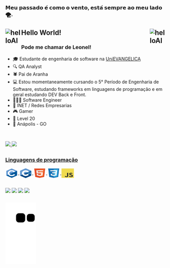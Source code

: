 <h3> 𝗠𝗲𝘂 𝗽𝗮𝘀𝘀𝗮𝗱𝗼 𝗲́ 𝗰𝗼𝗺𝗼 𝗼 𝘃𝗲𝗻𝘁𝗼, 𝗲𝘀𝘁𝗮́ 𝘀𝗲𝗺𝗽𝗿𝗲 𝗮𝗼 𝗺𝗲𝘂 𝗹𝗮𝗱𝗼 🌪️.
 
## Hello World! <img align="left" alt="helloAle" height="50" width="50" src="https://media.giphy.com/media/l2JI9STocBUNT3zA4/giphy.gif"> <img align="right" alt="helloAle" height="50" width="50" src="https://media.giphy.com/media/l2JI9STocBUNT3zA4/giphy.gif"> 
 
<h3> Pode me chamar de Leonel! </h3>

- 🎓 Estudante de engenharia de software na <a href="https://www4.unievangelica.edu.br">UniEVANGELICA</a>
- 🔍 QA Analyst
- 🕷  Pai de Aranha
- 💻 Estou momentaneamente cursando o 5° Período de Engenharia de Software, estudando frameworks em linguagens de programação e em geral estudando DEV Back e Front.
- 👨🏻‍💻 Software Engineer
- 💼 INET / Redes Empresarias
- 🎮 Gamer
- 🏮 Level 20
- 📍  Anápolis - GO

##

 <div align="left">
   <a href="https://github.com/helloAle"> <br>
   <img height="160em" src="https://github-readme-stats.vercel.app/api?username=YondaimeDinho&show_icons=true&theme=discord_old_blurple&include_all_commits=true&count_private=true"/>
   <img height="160em" src="https://github-readme-stats.vercel.app/api/top-langs/?username=YondaimeDinho&layout=compact&langs_count=7&theme=discord_old_blurple"/>
 </div> 
   
 ##
 <div align="left">
 <h3> Linguagens de programação </h3>
   <div style="display: inline_block">
    <img align="center" alt="ale-C" height="30" width="40" src="https://raw.githubusercontent.com/devicons/devicon/master/icons/c/c-original.svg">
    <img align="center" alt="ale-cplusplus" height="30" width="40" src="https://raw.githubusercontent.com/devicons/devicon/master/icons/cplusplus/cplusplus-original.svg">
    <img align="center" alt="ale-HTML" height="30" width="40" src="https://raw.githubusercontent.com/devicons/devicon/master/icons/html5/html5-original.svg">
    <img align="center" alt="ale-CSS" height="30" width="40" src="https://raw.githubusercontent.com/devicons/devicon/master/icons/css3/css3-original.svg">
    <img align="center" alt="ale-js" height="30" width="40" src="https://raw.githubusercontent.com/devicons/devicon/master/icons/javascript/javascript-original.svg"> 

  </div>  
  
  ##
   <div>
        <div align="left">
        <a text align="left" href = "mailto:DouglasLuis2017@outlook.com.br">
         <img align="center" src="https://img.shields.io/badge/-Gmail-%23333?style=for-the-badge&logo=gmail&logoColor=white"   target="_blank"></a>
        <a text align="left" href="https://www.linkedin.com/in/douglas-leonel-482029209/" target="_blank">
         <img align="center" src="https://img.shields.io/badge/-LinkedIn-%230077B5?style=for-the-badge&logo=linkedin&logoColor=white" target="_blank"></a> 
        <a href="https://discord.gg/63embghu" target="_blank">
         <img align="center" src="https://img.shields.io/badge/Discord-7289DA?style=for-the-badge&logo=discord&logoColor=white" target="_blank"></a> 
        <a href="https://www.instagram.com/leonelzind_/" target="_blank">
         <img align="center" src="https://img.shields.io/badge/-Instagram-%23E4405F?style=for-the-badge&logo=instagram&logoColor=white"     target="_blank"></a>
         </div>
    </div>

 ##
 
 ![Snake animation](https://github.com/helloAle/helloAle/blob/output/github-contribution-grid-snake.svg)
